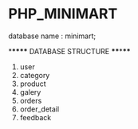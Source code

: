 # PHP_MINIMART

database name : minimart;

\***\*\*\*\*** DATABASE STRUCTURE **\*\***\***\*\***

1. user
2. category
3. product
4. galery
5. orders
6. order_detail
7. feedback
